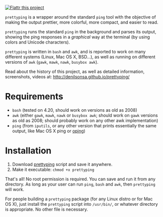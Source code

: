 [![Flattr this project](https://api.flattr.com/button/flattr-badge-large.png)](https://flattr.com/submit/auto?user_id=denilsonsa&url=https%3A%2F%2Fgithub.com%2Fdenilsonsa%2Fprettyping&title=prettyping&description=prettyping+is+a+wrapper+around+the+standard+ping+tool+with+the+objective+of+making+the+output+prettier,+more+colorful,+more+compact,+and+easier+to+read.&tags=github&category=software)

`prettyping` is a wrapper around the standard `ping` tool with the objective of
making the output prettier, more colorful, more compact, and easier to read.

`prettyping` runs the standard `ping` in the background and parses its output,
showing the ping responses in a *graphical* way at the terminal (by using
colors and Unicode characters).

`prettyping` is written in `bash` and `awk`, and is reported to work on many
different systems (Linux, Mac OS X, BSD…), as well as running on different
versions of `awk` (`gawk`, `mawk`, `nawk`, `busybox awk`).

Read about the history of this project, as well as detailed information,
screenshots, videos at: <http://denilsonsa.github.io/prettyping/>

Requirements
============

* `bash` (tested on 4.20, should work on versions as old as 2008)
* `awk` (either `gawk`, `mawk`, `nawk` or `busybox awk`; should work on `gawk`
   versions as old as 2008; should probably work on any other awk
   implementation)
* `ping` (from `iputils`, or any other version that prints essentially the same
   output, like Mac OS X ping or [oping][])

Installation
============

1. Download [prettyping][] script and save it anywhere.
2. Make it executable: `chmod +x prettyping`

That's all! No root permission is required. You can save and run it from any
directory. As long as your user can run `ping`, `bash` and `awk`, then
`prettyping` will work.

For people building a `prettyping` package (for any Linux distro or for Mac OS
X), just install the `prettyping` script into `/usr/bin/`, or whatever
directory is appropriate. No other file is necessary.

[oping]: http://verplant.org/liboping/
[prettyping]: https://github.com/denilsonsa/prettyping/raw/master/prettyping
